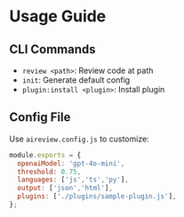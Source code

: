 # Usage Guide

## CLI Commands

- `review <path>`: Review code at path
- `init`: Generate default config
- `plugin:install <plugin>`: Install plugin

## Config File

Use `aireview.config.js` to customize:
```js
module.exports = {
  openaiModel: 'gpt-4o-mini',
  threshold: 0.75,
  languages: ['js','ts','py'],
  output: ['json','html'],
  plugins: ['./plugins/sample-plugin.js'],
};
```
